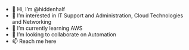 - 👋 Hi, I’m @hiddenhalf
- 👀 I’m interested in IT Support and Administration, Cloud Technologies and Networking
- 🌱 I’m currently learning AWS
- 💞️ I’m looking to collaborate on Automation
- 📫 Reach me here

<!---
hiddenhalf/hiddenhalf is a ✨ special ✨ repository because its `README.md` (this file) appears on your GitHub profile.
You can click the Preview link to take a look at your changes.
--->
